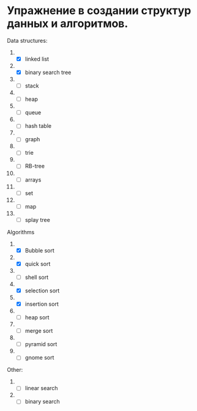 # Упражнение в создании структур данных и алгоритмов.
Data structures:

1. - [X] linked list
2. - [X] binary search tree
3. - [ ] stack
4. - [ ] heap
5. - [ ] queue
6. - [ ] hash table
7.  - [ ] graph
8.  - [ ] trie
9.  - [ ] RB-tree
10. - [ ] arrays
11. - [ ] set
12. - [ ] map
13. - [ ] splay tree

Algorithms

1. - [X] Bubble sort
2. - [X] quick sort
3. - [ ] shell sort
4. - [X] selection sort
5. - [X] insertion sort
6. - [ ] heap sort
7. - [ ] merge sort
8. - [ ] pyramid sort
9. - [ ] gnome sort

Other:

1. - [ ] linear search
2. - [ ] binary search